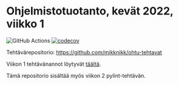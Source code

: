 # Ohjelmistotuotanto, kevät 2022, viikko 1

![GitHub Actions](https://github.com/mikknikk/ohtu-2022-viikko1/workflows/CI/badge.svg)
[![codecov](https://codecov.io/gh/mikknikk/ohtu-2022-viikko1/branch/main/graph/badge.svg?token=AP7UYPTVDN)](https://codecov.io/gh/mikknikk/ohtu-2022-viikko1)

Tehtävärepositorio: https://github.com/mikknikk/ohtu-tehtavat

Viikon 1 tehtävänannot löytyvät [täältä](https://ohjelmistotuotanto-hy-avoin.github.io/tehtavat1).

Tämä repositorio sisältää myös viikon 2 pylint-tehtävän.
